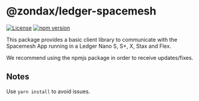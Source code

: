 # @zondax/ledger-spacemesh

[![License](https://img.shields.io/badge/License-Apache%202.0-blue.svg)](https://opensource.org/licenses/Apache-2.0)
[![npm version](https://badge.fury.io/js/%40zondax%2Fledger-spacemesh.svg)](https://badge.fury.io/js/%40zondax%2Fledger-spacemesh)

This package provides a basic client library to communicate with the Spacemesh App running in a Ledger Nano S, S+, X, Stax and Flex.

We recommend using the npmjs package in order to receive updates/fixes.

## Notes

Use `yarn install` to avoid issues.
